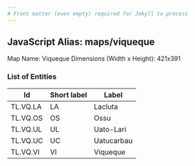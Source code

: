 ```yaml
---
# Front matter (even empty) required for Jekyll to process
---
```


## JavaScript Alias: maps/viqueque

Map Name: Viqueque
Dimensions (Width x Height): 421x391





### List of Entities

 Id | Short label | Label
---|---|---
TL.VQ.LA|LA|Lacluta
TL.VQ.OS|OS|Ossu
TL.VQ.UL|UL|Uato-Lari
TL.VQ.UC|UC|Uatucarbau
TL.VQ.VI|VI|Viqueque
